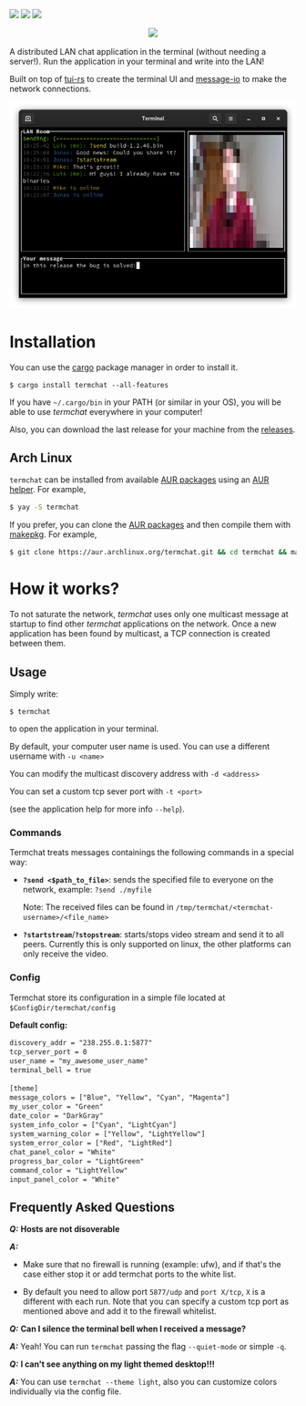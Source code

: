 [![](https://img.shields.io/crates/v/termchat)](https://crates.io/crates/termchat)
[![](https://img.shields.io/crates/l/termchat)](https://www.apache.org/licenses/LICENSE-2.0.txt)
[![](https://img.shields.io/github/workflow/status/lemunozm/termchat/termchat%20ci)](https://github.com/lemunozm/termchat/actions?query=workflow%3A%22termchat+ci%22)

<p align="center">
  <img src="https://docs.google.com/drawings/d/e/2PACX-1vTCUOY5x1FQ-zWJdagKPLVWLTWDO3QCg9brYPOHZ6qqK6LndPTDM3sfp0599w1F4VatZfLITTZM33JW/pub?w=712&h=164"/>
</p>

A distributed LAN chat application in the terminal (without needing a server!).
Run the application in your terminal and write into the LAN!

Built on top of [tui-rs](https://github.com/fdehau/tui-rs) to create the terminal UI and
[message-io](https://github.com/lemunozm/message-io) to make the network connections.

![](./screenshot.png)

# Installation
You can use the [cargo][cargo] package manager in order to install it.

```
$ cargo install termchat --all-features
```

If you have `~/.cargo/bin` in your PATH (or similar in your OS), you will be able to use *termchat* everywhere in your computer!

Also, you can download the last release for your machine from the [releases](https://github.com/lemunozm/termchat/releases).

## Arch Linux

`termchat` can be installed from available [AUR packages](https://aur.archlinux.org/packages/?O=0&SeB=b&K=termchat&outdated=&SB=n&SO=a&PP=50&do_Search=Go) using an [AUR helper](https://wiki.archlinux.org/index.php/AUR_helpers). For example,

```sh
$ yay -S termchat
```

If you prefer, you can clone the [AUR packages](https://aur.archlinux.org/packages/?O=0&SeB=b&K=termchat&outdated=&SB=n&SO=a&PP=50&do_Search=Go) and then compile them with [makepkg](https://wiki.archlinux.org/index.php/Makepkg). For example,

```sh
$ git clone https://aur.archlinux.org/termchat.git && cd termchat && makepkg -si
```

[cargo]: https://doc.rust-lang.org/cargo/getting-started/installation.html

# How it works?
To not saturate the network, *termchat* uses only one multicast message at startup to find other *termchat* applications on the network.
Once a new application has been found by multicast, a TCP connection is created between them.

## Usage
Simply write:
```
$ termchat
```

to open the application in your terminal.

By default, your computer user name is used. You can use a different username with `-u <name>`

You can modify the multicast discovery address with `-d <address>`

You can set a custom tcp sever port with `-t <port>`

(see the application help for more info `--help`).

### Commands
Termchat treats messages containings the following commands in a special way:

- **`?send <$path_to_file>`**: sends the specified file to everyone on the network,
  example: `?send ./myfile`

  Note: The received files can be found in `/tmp/termchat/<termchat-username>/<file_name>`

- **`?startstream`**/**`?stopstream`**: starts/stops video stream and send it to all peers. Currently this is only supported on linux, the other platforms can only receive the video.

### Config
Termchat store its configuration in a simple file located at `$ConfigDir/termchat/config`

**Default config:**
```
discovery_addr = "238.255.0.1:5877"
tcp_server_port = 0
user_name = "my_awesome_user_name"
terminal_bell = true

[theme]
message_colors = ["Blue", "Yellow", "Cyan", "Magenta"]
my_user_color = "Green"
date_color = "DarkGray"
system_info_color = ["Cyan", "LightCyan"]
system_warning_color = ["Yellow", "LightYellow"]
system_error_color = ["Red", "LightRed"]
chat_panel_color = "White"
progress_bar_color = "LightGreen"
command_color = "LightYellow"
input_panel_color = "White"
```

## Frequently Asked Questions

***Q:*** **Hosts are not disoverable**

***A:***

- Make sure that no firewall is running (example: ufw), and if that's the case either stop it or add termchat ports to the white list.

- By default you need to allow port `5877/udp` and `port X/tcp`, `X` is a different with each run. Note that you can specify a custom tcp port as mentioned above and add it to the firewall whitelist.

***Q:*** **Can I silence the terminal bell when I received a message?**

***A:*** Yeah! You can run `termchat` passing the flag `--quiet-mode` or simple `-q`.

***Q:*** **I can't see anything on my light themed desktop!!!**

***A:*** You can use `termchat --theme light`, also you can customize colors individually via the config file.
